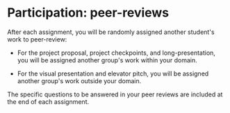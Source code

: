 # Participation: peer-reviews

After each assignment, you will be randomly assigned another student's
work to peer-review:

-   For the project proposal, project checkpoints, and
    long-presentation, you will be assigned another group's work
    within your domain.

-   For the visual presentation and elevator pitch, you will be
    assigned another group's work outside your domain.

The specific questions to be answered in your peer reviews are
included at the end of each assignment.
